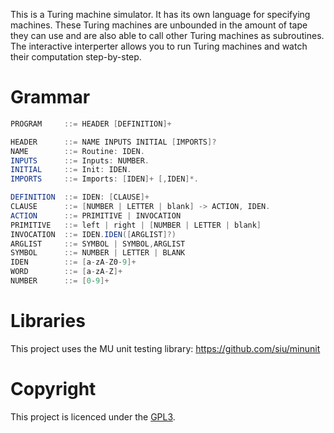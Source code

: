 This is a Turing machine simulator. It has its own language for specifying machines. These Turing machines are unbounded in the amount of tape they can use and are also able to call other Turing machines as subroutines. The interactive interperter allows you to run Turing machines and watch their computation step-by-step.

Grammar
=======
```Java
PROGRAM     ::= HEADER [DEFINITION]+

HEADER      ::= NAME INPUTS INITIAL [IMPORTS]?
NAME        ::= Routine: IDEN.
INPUTS      ::= Inputs: NUMBER.
INITIAL     ::= Init: IDEN.
IMPORTS     ::= Imports: [IDEN]+ [,IDEN]*.

DEFINITION  ::= IDEN: [CLAUSE]+ 
CLAUSE      ::= [NUMBER | LETTER | blank] -> ACTION, IDEN.
ACTION      ::= PRIMITIVE | INVOCATION
PRIMITIVE   ::= left | right | [NUMBER | LETTER | blank]
INVOCATION  ::= IDEN.IDEN([ARGLIST]?)
ARGLIST     ::= SYMBOL | SYMBOL,ARGLIST
SYMBOL      ::= NUMBER | LETTER | BLANK
IDEN        ::= [a-zA-Z0-9]+
WORD        ::= [a-zA-Z]+
NUMBER      ::= [0-9]+
```

Libraries
=========
This project uses the MU unit testing library:
https://github.com/siu/minunit

Copyright
=========
This project is licenced under the [GPL3](http://www.gnu.org/licenses/gpl-3.0.en.html).
